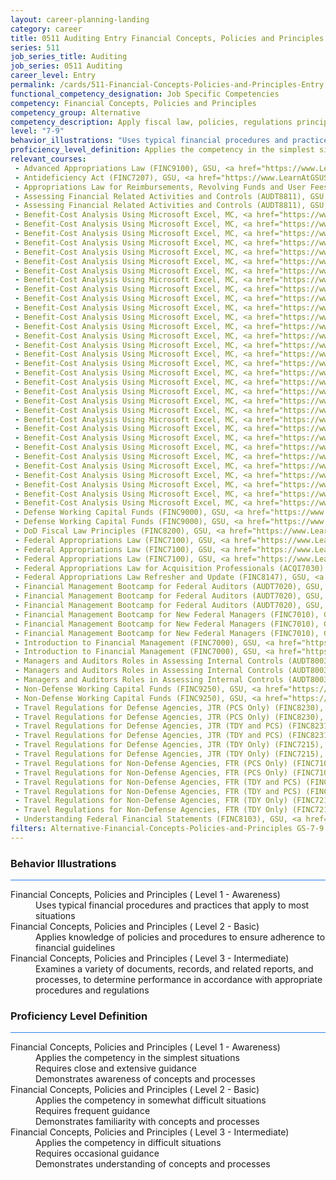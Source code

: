 ```yaml
---
layout: career-planning-landing
category: career
title: 0511 Auditing Entry Financial Concepts, Policies and Principles
series: 511
job_series_title: Auditing
job_series: 0511 Auditing
career_level: Entry
permalink: /cards/511-Financial-Concepts-Policies-and-Principles-Entry
functional_competency_designation: Job Specific Competencies
competency: Financial Concepts, Policies and Principles
competency_group: Alternative
competency_description: Apply fiscal law, policies, regulations principles, standards, and procedures to financial management activities
level: "7-9"
behavior_illustrations: "Uses typical financial procedures and practices that apply to most situations ? Applies knowledge of policies and procedures to ensure adherence to financial guidelines ? Examines a variety of documents, records, and related reports, and processes, to determine performance in accordance with appropriate procedures and regulations"
proficiency_level_definition: Applies the competency in the simplest situations ? Requires close and extensive guidance ? Demonstrates awareness of concepts and processes ? Applies the competency in somewhat difficult situations ? Requires frequent guidance ? Demonstrates familiarity with concepts and processes  ? Applies the competency in difficult situations ? Requires occasional guidance ? Demonstrates understanding of concepts and processes
relevant_courses: 
 - Advanced Appropriations Law (FINC9100), GSU, <a href="https://www.LearnAtGSUSA.com/FINC9102">https://www.LearnAtGSUSA.com/FINC9102</a>
 - Antideficiency Act (FINC7207), GSU, <a href="https://www.LearnAtGSUSA.com/FINC7209">https://www.LearnAtGSUSA.com/FINC7209</a>
 - Appropriations Law for Reimbursements, Revolving Funds and User Fees (FINC9115), GSU, <a href="https://www.LearnAtGSUSA.com/FINC9117">https://www.LearnAtGSUSA.com/FINC9117</a>
 - Assessing Financial Related Activities and Controls (AUDT8811), GSU, <a href="https://www.LearnAtGSUSA.com/AUDT8813">https://www.LearnAtGSUSA.com/AUDT8813</a>
 - Assessing Financial Related Activities and Controls (AUDT8811), GSU, <a href="https://www.LearnAtGSUSA.com/AUDT8817">https://www.LearnAtGSUSA.com/AUDT8817</a>
 - Benefit-Cost Analysis Using Microsoft Excel, MC, <a href="https://www.managementconcepts.com/course/id/5405?utm_source=CFOportal&utm_medium=listing&utm_campaign=CFOTTEP&utm_id=23FM">https://www.managementconcepts.com/course/id/5405?utm_source=CFOportal&utm_medium=listing&utm_campaign=CFOTTEP&utm_id=23FM</a>
 - Benefit-Cost Analysis Using Microsoft Excel, MC, <a href="https://www.managementconcepts.com/course/id/5405?utm_source=CFOportal&utm_medium=listing&utm_campaign=CFOTTEP&utm_id=23FM">https://www.managementconcepts.com/course/id/5405?utm_source=CFOportal&utm_medium=listing&utm_campaign=CFOTTEP&utm_id=23FM</a>
 - Benefit-Cost Analysis Using Microsoft Excel, MC, <a href="https://www.managementconcepts.com/course/id/5405?utm_source=CFOportal&utm_medium=listing&utm_campaign=CFOTTEP&utm_id=23FM">https://www.managementconcepts.com/course/id/5405?utm_source=CFOportal&utm_medium=listing&utm_campaign=CFOTTEP&utm_id=23FM</a>
 - Benefit-Cost Analysis Using Microsoft Excel, MC, <a href="https://www.managementconcepts.com/course/id/5405?utm_source=CFOportal&utm_medium=listing&utm_campaign=CFOTTEP&utm_id=23FM">https://www.managementconcepts.com/course/id/5405?utm_source=CFOportal&utm_medium=listing&utm_campaign=CFOTTEP&utm_id=23FM</a>
 - Benefit-Cost Analysis Using Microsoft Excel, MC, <a href="https://www.managementconcepts.com/course/id/5405?utm_source=CFOportal&utm_medium=listing&utm_campaign=CFOTTEP&utm_id=23FM">https://www.managementconcepts.com/course/id/5405?utm_source=CFOportal&utm_medium=listing&utm_campaign=CFOTTEP&utm_id=23FM</a>
 - Benefit-Cost Analysis Using Microsoft Excel, MC, <a href="https://www.managementconcepts.com/course/id/5405?utm_source=CFOportal&utm_medium=listing&utm_campaign=CFOTTEP&utm_id=23FM">https://www.managementconcepts.com/course/id/5405?utm_source=CFOportal&utm_medium=listing&utm_campaign=CFOTTEP&utm_id=23FM</a>
 - Benefit-Cost Analysis Using Microsoft Excel, MC, <a href="https://www.managementconcepts.com/course/id/5405?utm_source=CFOportal&utm_medium=listing&utm_campaign=CFOTTEP&utm_id=23FM">https://www.managementconcepts.com/course/id/5405?utm_source=CFOportal&utm_medium=listing&utm_campaign=CFOTTEP&utm_id=23FM</a>
 - Benefit-Cost Analysis Using Microsoft Excel, MC, <a href="https://www.managementconcepts.com/course/id/5405?utm_source=CFOportal&utm_medium=listing&utm_campaign=CFOTTEP&utm_id=23FM">https://www.managementconcepts.com/course/id/5405?utm_source=CFOportal&utm_medium=listing&utm_campaign=CFOTTEP&utm_id=23FM</a>
 - Benefit-Cost Analysis Using Microsoft Excel, MC, <a href="https://www.managementconcepts.com/course/id/5405?utm_source=CFOportal&utm_medium=listing&utm_campaign=CFOTTEP&utm_id=23FM">https://www.managementconcepts.com/course/id/5405?utm_source=CFOportal&utm_medium=listing&utm_campaign=CFOTTEP&utm_id=23FM</a>
 - Benefit-Cost Analysis Using Microsoft Excel, MC, <a href="https://www.managementconcepts.com/course/id/5405?utm_source=CFOportal&utm_medium=listing&utm_campaign=CFOTTEP&utm_id=23FM">https://www.managementconcepts.com/course/id/5405?utm_source=CFOportal&utm_medium=listing&utm_campaign=CFOTTEP&utm_id=23FM</a>
 - Benefit-Cost Analysis Using Microsoft Excel, MC, <a href="https://www.managementconcepts.com/course/id/5405?utm_source=CFOportal&utm_medium=listing&utm_campaign=CFOTTEP&utm_id=23FM">https://www.managementconcepts.com/course/id/5405?utm_source=CFOportal&utm_medium=listing&utm_campaign=CFOTTEP&utm_id=23FM</a>
 - Benefit-Cost Analysis Using Microsoft Excel, MC, <a href="https://www.managementconcepts.com/course/id/5405?utm_source=CFOportal&utm_medium=listing&utm_campaign=CFOTTEP&utm_id=23FM">https://www.managementconcepts.com/course/id/5405?utm_source=CFOportal&utm_medium=listing&utm_campaign=CFOTTEP&utm_id=23FM</a>
 - Benefit-Cost Analysis Using Microsoft Excel, MC, <a href="https://www.managementconcepts.com/course/id/5405?utm_source=CFOportal&utm_medium=listing&utm_campaign=CFOTTEP&utm_id=23FM">https://www.managementconcepts.com/course/id/5405?utm_source=CFOportal&utm_medium=listing&utm_campaign=CFOTTEP&utm_id=23FM</a>
 - Benefit-Cost Analysis Using Microsoft Excel, MC, <a href="https://www.managementconcepts.com/course/id/5405?utm_source=CFOportal&utm_medium=listing&utm_campaign=CFOTTEP&utm_id=23FM">https://www.managementconcepts.com/course/id/5405?utm_source=CFOportal&utm_medium=listing&utm_campaign=CFOTTEP&utm_id=23FM</a>
 - Benefit-Cost Analysis Using Microsoft Excel, MC, <a href="https://www.managementconcepts.com/course/id/5405?utm_source=CFOportal&utm_medium=listing&utm_campaign=CFOTTEP&utm_id=23FM">https://www.managementconcepts.com/course/id/5405?utm_source=CFOportal&utm_medium=listing&utm_campaign=CFOTTEP&utm_id=23FM</a>
 - Benefit-Cost Analysis Using Microsoft Excel, MC, <a href="https://www.managementconcepts.com/course/id/5405?utm_source=CFOportal&utm_medium=listing&utm_campaign=CFOTTEP&utm_id=23FM">https://www.managementconcepts.com/course/id/5405?utm_source=CFOportal&utm_medium=listing&utm_campaign=CFOTTEP&utm_id=23FM</a>
 - Benefit-Cost Analysis Using Microsoft Excel, MC, <a href="https://www.managementconcepts.com/course/id/5405?utm_source=CFOportal&utm_medium=listing&utm_campaign=CFOTTEP&utm_id=23FM">https://www.managementconcepts.com/course/id/5405?utm_source=CFOportal&utm_medium=listing&utm_campaign=CFOTTEP&utm_id=23FM</a>
 - Benefit-Cost Analysis Using Microsoft Excel, MC, <a href="https://www.managementconcepts.com/course/id/5405?utm_source=CFOportal&utm_medium=listing&utm_campaign=CFOTTEP&utm_id=23FM">https://www.managementconcepts.com/course/id/5405?utm_source=CFOportal&utm_medium=listing&utm_campaign=CFOTTEP&utm_id=23FM</a>
 - Benefit-Cost Analysis Using Microsoft Excel, MC, <a href="https://www.managementconcepts.com/course/id/5405?utm_source=CFOportal&utm_medium=listing&utm_campaign=CFOTTEP&utm_id=23FM">https://www.managementconcepts.com/course/id/5405?utm_source=CFOportal&utm_medium=listing&utm_campaign=CFOTTEP&utm_id=23FM</a>
 - Benefit-Cost Analysis Using Microsoft Excel, MC, <a href="https://www.managementconcepts.com/course/id/5405?utm_source=CFOportal&utm_medium=listing&utm_campaign=CFOTTEP&utm_id=23FM">https://www.managementconcepts.com/course/id/5405?utm_source=CFOportal&utm_medium=listing&utm_campaign=CFOTTEP&utm_id=23FM</a>
 - Benefit-Cost Analysis Using Microsoft Excel, MC, <a href="https://www.managementconcepts.com/course/id/5405?utm_source=CFOportal&utm_medium=listing&utm_campaign=CFOTTEP&utm_id=23FM">https://www.managementconcepts.com/course/id/5405?utm_source=CFOportal&utm_medium=listing&utm_campaign=CFOTTEP&utm_id=23FM</a>
 - Benefit-Cost Analysis Using Microsoft Excel, MC, <a href="https://www.managementconcepts.com/course/id/5405?utm_source=CFOportal&utm_medium=listing&utm_campaign=CFOTTEP&utm_id=23FM">https://www.managementconcepts.com/course/id/5405?utm_source=CFOportal&utm_medium=listing&utm_campaign=CFOTTEP&utm_id=23FM</a>
 - Benefit-Cost Analysis Using Microsoft Excel, MC, <a href="https://www.managementconcepts.com/course/id/5405?utm_source=CFOportal&utm_medium=listing&utm_campaign=CFOTTEP&utm_id=23FM">https://www.managementconcepts.com/course/id/5405?utm_source=CFOportal&utm_medium=listing&utm_campaign=CFOTTEP&utm_id=23FM</a>
 - Benefit-Cost Analysis Using Microsoft Excel, MC, <a href="https://www.managementconcepts.com/course/id/5405?utm_source=CFOportal&utm_medium=listing&utm_campaign=CFOTTEP&utm_id=23FM">https://www.managementconcepts.com/course/id/5405?utm_source=CFOportal&utm_medium=listing&utm_campaign=CFOTTEP&utm_id=23FM</a>
 - Benefit-Cost Analysis Using Microsoft Excel, MC, <a href="https://www.managementconcepts.com/course/id/5405?utm_source=CFOportal&utm_medium=listing&utm_campaign=CFOTTEP&utm_id=23FM">https://www.managementconcepts.com/course/id/5405?utm_source=CFOportal&utm_medium=listing&utm_campaign=CFOTTEP&utm_id=23FM</a>
 - Benefit-Cost Analysis Using Microsoft Excel, MC, <a href="https://www.managementconcepts.com/course/id/5405?utm_source=CFOportal&utm_medium=listing&utm_campaign=CFOTTEP&utm_id=23FM">https://www.managementconcepts.com/course/id/5405?utm_source=CFOportal&utm_medium=listing&utm_campaign=CFOTTEP&utm_id=23FM</a>
 - Benefit-Cost Analysis Using Microsoft Excel, MC, <a href="https://www.managementconcepts.com/course/id/5405?utm_source=CFOportal&utm_medium=listing&utm_campaign=CFOTTEP&utm_id=23FM">https://www.managementconcepts.com/course/id/5405?utm_source=CFOportal&utm_medium=listing&utm_campaign=CFOTTEP&utm_id=23FM</a>
 - Benefit-Cost Analysis Using Microsoft Excel, MC, <a href="https://www.managementconcepts.com/course/id/5405?utm_source=CFOportal&utm_medium=listing&utm_campaign=CFOTTEP&utm_id=23FM">https://www.managementconcepts.com/course/id/5405?utm_source=CFOportal&utm_medium=listing&utm_campaign=CFOTTEP&utm_id=23FM</a>
 - Benefit-Cost Analysis Using Microsoft Excel, MC, <a href="https://www.managementconcepts.com/course/id/5405?utm_source=CFOportal&utm_medium=listing&utm_campaign=CFOTTEP&utm_id=23FM">https://www.managementconcepts.com/course/id/5405?utm_source=CFOportal&utm_medium=listing&utm_campaign=CFOTTEP&utm_id=23FM</a>
 - Benefit-Cost Analysis Using Microsoft Excel, MC, <a href="https://www.managementconcepts.com/course/id/5405?utm_source=CFOportal&utm_medium=listing&utm_campaign=CFOTTEP&utm_id=23FM">https://www.managementconcepts.com/course/id/5405?utm_source=CFOportal&utm_medium=listing&utm_campaign=CFOTTEP&utm_id=23FM</a>
 - Benefit-Cost Analysis Using Microsoft Excel, MC, <a href="https://www.managementconcepts.com/course/id/5405?utm_source=CFOportal&utm_medium=listing&utm_campaign=CFOTTEP&utm_id=23FM">https://www.managementconcepts.com/course/id/5405?utm_source=CFOportal&utm_medium=listing&utm_campaign=CFOTTEP&utm_id=23FM</a>
 - Benefit-Cost Analysis Using Microsoft Excel, MC, <a href="https://www.managementconcepts.com/course/id/5405?utm_source=CFOportal&utm_medium=listing&utm_campaign=CFOTTEP&utm_id=23FM">https://www.managementconcepts.com/course/id/5405?utm_source=CFOportal&utm_medium=listing&utm_campaign=CFOTTEP&utm_id=23FM</a>
 - Defense Working Capital Funds (FINC9000), GSU, <a href="https://www.LearnAtGSUSA.com/FINC9002">https://www.LearnAtGSUSA.com/FINC9002</a>
 - Defense Working Capital Funds (FINC9000), GSU, <a href="https://www.LearnAtGSUSA.com/FINC9006">https://www.LearnAtGSUSA.com/FINC9006</a>
 - DoD Fiscal Law Principles (FINC8200), GSU, <a href="https://www.LearnAtGSUSA.com/FINC8202">https://www.LearnAtGSUSA.com/FINC8202</a>
 - Federal Appropriations Law (FINC7100), GSU, <a href="https://www.LearnAtGSUSA.com/FINC7102">https://www.LearnAtGSUSA.com/FINC7102</a>
 - Federal Appropriations Law (FINC7100), GSU, <a href="https://www.LearnAtGSUSA.com/FINC7106">https://www.LearnAtGSUSA.com/FINC7106</a>
 - Federal Appropriations Law (FINC7100), GSU, <a href="https://www.LearnAtGSUSA.com/FINC7110">https://www.LearnAtGSUSA.com/FINC7110</a>
 - Federal Appropriations Law for Acquisition Professionals (ACQI7030), GSU, <a href="https://www.LearnAtGSUSA.com/ACQI7032">https://www.LearnAtGSUSA.com/ACQI7032</a>
 - Federal Appropriations Law Refresher and Update (FINC8147), GSU, <a href="https://www.LearnAtGSUSA.com/FINC8149">https://www.LearnAtGSUSA.com/FINC8149</a>
 - Financial Management Bootcamp for Federal Auditors (AUDT7020), GSU, <a href="https://www.LearnAtGSUSA.com/AUDT7022">https://www.LearnAtGSUSA.com/AUDT7022</a>
 - Financial Management Bootcamp for Federal Auditors (AUDT7020), GSU, <a href="https://www.LearnAtGSUSA.com/AUDT7026">https://www.LearnAtGSUSA.com/AUDT7026</a>
 - Financial Management Bootcamp for Federal Auditors (AUDT7020), GSU, <a href="https://www.LearnAtGSUSA.com/AUDT7030">https://www.LearnAtGSUSA.com/AUDT7030</a>
 - Financial Management Bootcamp for New Federal Managers (FINC7010), GSU, <a href="https://www.LearnAtGSUSA.com/FINC7012">https://www.LearnAtGSUSA.com/FINC7012</a>
 - Financial Management Bootcamp for New Federal Managers (FINC7010), GSU, <a href="https://www.LearnAtGSUSA.com/FINC7016">https://www.LearnAtGSUSA.com/FINC7016</a>
 - Financial Management Bootcamp for New Federal Managers (FINC7010), GSU, <a href="https://www.LearnAtGSUSA.com/FINC7020">https://www.LearnAtGSUSA.com/FINC7020</a>
 - Introduction to Financial Management (FINC7000), GSU, <a href="https://www.LearnAtGSUSA.com/FINC7002">https://www.LearnAtGSUSA.com/FINC7002</a>
 - Introduction to Financial Management (FINC7000), GSU, <a href="https://www.LearnAtGSUSA.com/FINC7006">https://www.LearnAtGSUSA.com/FINC7006</a>
 - Managers and Auditors Roles in Assessing Internal Controls (AUDT8003), GSU, <a href="https://www.LearnAtGSUSA.com/AUDT8005">https://www.LearnAtGSUSA.com/AUDT8005</a>
 - Managers and Auditors Roles in Assessing Internal Controls (AUDT8003), GSU, <a href="https://www.LearnAtGSUSA.com/AUDT8009">https://www.LearnAtGSUSA.com/AUDT8009</a>
 - Managers and Auditors Roles in Assessing Internal Controls (AUDT8003), GSU, <a href="https://www.LearnAtGSUSA.com/AUDT8013">https://www.LearnAtGSUSA.com/AUDT8013</a>
 - Non-Defense Working Capital Funds (FINC9250), GSU, <a href="https://www.LearnAtGSUSA.com/FINC9252">https://www.LearnAtGSUSA.com/FINC9252</a>
 - Non-Defense Working Capital Funds (FINC9250), GSU, <a href="https://www.LearnAtGSUSA.com/FINC9256">https://www.LearnAtGSUSA.com/FINC9256</a>
 - Travel Regulations for Defense Agencies, JTR (PCS Only) (FINC8230), GSU, <a href="https://www.LearnAtGSUSA.com/FINC8232">https://www.LearnAtGSUSA.com/FINC8232</a>
 - Travel Regulations for Defense Agencies, JTR (PCS Only) (FINC8230), GSU, <a href="https://www.LearnAtGSUSA.com/FINC8236">https://www.LearnAtGSUSA.com/FINC8236</a>
 - Travel Regulations for Defense Agencies, JTR (TDY and PCS) (FINC8231), GSU, <a href="https://www.LearnAtGSUSA.com/FINC8233">https://www.LearnAtGSUSA.com/FINC8233</a>
 - Travel Regulations for Defense Agencies, JTR (TDY and PCS) (FINC8231), GSU, <a href="https://www.LearnAtGSUSA.com/FINC8237">https://www.LearnAtGSUSA.com/FINC8237</a>
 - Travel Regulations for Defense Agencies, JTR (TDY Only) (FINC7215), GSU, <a href="https://www.LearnAtGSUSA.com/FINC7217">https://www.LearnAtGSUSA.com/FINC7217</a>
 - Travel Regulations for Defense Agencies, JTR (TDY Only) (FINC7215), GSU, <a href="https://www.LearnAtGSUSA.com/FINC7221">https://www.LearnAtGSUSA.com/FINC7221</a>
 - Travel Regulations for Non-Defense Agencies, FTR (PCS Only) (FINC7104), GSU, <a href="https://www.LearnAtGSUSA.com/FINC7106">https://www.LearnAtGSUSA.com/FINC7106</a>
 - Travel Regulations for Non-Defense Agencies, FTR (PCS Only) (FINC7104), GSU, <a href="https://www.LearnAtGSUSA.com/FINC7110">https://www.LearnAtGSUSA.com/FINC7110</a>
 - Travel Regulations for Non-Defense Agencies, FTR (TDY and PCS) (FINC8232), GSU, <a href="https://www.LearnAtGSUSA.com/FINC8234">https://www.LearnAtGSUSA.com/FINC8234</a>
 - Travel Regulations for Non-Defense Agencies, FTR (TDY and PCS) (FINC8232), GSU, <a href="https://www.LearnAtGSUSA.com/FINC8238">https://www.LearnAtGSUSA.com/FINC8238</a>
 - Travel Regulations for Non-Defense Agencies, FTR (TDY Only) (FINC7213), GSU, <a href="https://www.LearnAtGSUSA.com/FINC7215">https://www.LearnAtGSUSA.com/FINC7215</a>
 - Travel Regulations for Non-Defense Agencies, FTR (TDY Only) (FINC7213), GSU, <a href="https://www.LearnAtGSUSA.com/FINC7219">https://www.LearnAtGSUSA.com/FINC7219</a>
 - Understanding Federal Financial Statements (FINC8103), GSU, <a href="https://www.LearnAtGSUSA.com/FINC8105">https://www.LearnAtGSUSA.com/FINC8105</a>
filters: Alternative-Financial-Concepts-Policies-and-Principles GS-7-9 series-0511
---
```


<div class="desktop:grid-col-6 margin-y-3">
  <div class="border-top-2 bg-white padding-3 shadow-5 height-full members-hover border-1px button-border border-top-blue radius-lg card-text-color">
    <h3>Behavior Illustrations</h3>
    <hr style="background-color: #2680EB !important;"/>
    <dl class="text-base card-content-color"><dt>Financial Concepts, Policies and Principles ( Level 1 - Awareness)</dt><dd>Uses typical financial procedures and practices that apply to most situations</dd><dt>Financial Concepts, Policies and Principles ( Level 2 - Basic)</dt><dd>Applies knowledge of policies and procedures to ensure adherence to financial guidelines</dd><dt>Financial Concepts, Policies and Principles ( Level 3 - Intermediate)</dt><dd>Examines a variety of documents, records, and related reports, and processes, to determine performance in accordance with appropriate procedures and regulations</dd></dl>
  </div>
</div>
<div class="desktop:grid-col-6 margin-y-3">
  <div class="border-top-2 bg-white padding-3 shadow-5 height-full members-hover border-1px button-border border-top-blue radius-lg card-text-color">
    <h3>Proficiency Level Definition</h3>
     <hr style="background-color: #2680EB !important;"/>
    <dl class="text-base card-content-color"><dt>Financial Concepts, Policies and Principles ( Level 1 - Awareness)</dt><dd>Applies the competency in the simplest situations </dd><dd> Requires close and extensive guidance </dd><dd> Demonstrates awareness of concepts and processes</dd><dt>Financial Concepts, Policies and Principles ( Level 2 - Basic)</dt><dd>Applies the competency in somewhat difficult situations </dd><dd> Requires frequent guidance </dd><dd> Demonstrates familiarity with concepts and processes </dd><dt>Financial Concepts, Policies and Principles ( Level 3 - Intermediate)</dt><dd>Applies the competency in difficult situations </dd><dd> Requires occasional guidance </dd><dd> Demonstrates understanding of concepts and processes</dd></dl>
  </div>
</div>